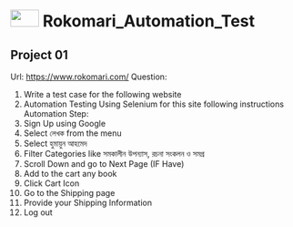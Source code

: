 # <img src="https://www.rokomari.com/static/200/images/rokomari_logo.png"  width="50" height="30">  Rokomari_Automation_Test
## Project 01
Url: https://www.rokomari.com/
Question:
1. Write a test case for the following website
2. Automation Testing Using Selenium for this site following instructions
Automation Step:
1. Sign Up using Google
2. Select লেখক from the menu
3. Select হুমায়ুন আহমেদ
4. Filter Categories like সমকালীন উপন্যাস, রচনা সংকলন ও সমগ্র
5. Scroll Down and go to Next Page (IF Have)
6. Add to the cart any book
7. Click Cart Icon
8. Go to the Shipping page
9. Provide your Shipping Information
10. Log out
